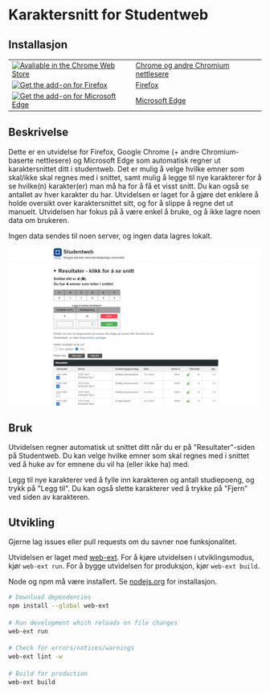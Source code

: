 # Karaktersnitt for Studentweb

## Installasjon

| | |
|---|---|
| [<img src="https://upload.wikimedia.org/wikipedia/commons/thumb/e/e1/Google_Chrome_icon_%28February_2022%29.svg/2048px-Google_Chrome_icon_%28February_2022%29.svg.png" style='height: 50px;' alt="Avaliable in the Chrome Web Store" />](https://chromewebstore.google.com/detail/karaktersnitt-for-student/cnfbclbahglengpahopaafpoffahojhd) | [Chrome og andre Chromium nettlesere](https://chromewebstore.google.com/detail/karaktersnitt-for-student/cnfbclbahglengpahopaafpoffahojhd) |
| [<img src='https://upload.wikimedia.org/wikipedia/commons/thumb/a/a0/Firefox_logo%2C_2019.svg/1971px-Firefox_logo%2C_2019.svg.png' alt='Get the add-on for Firefox' style='height: 50px;' />](https://addons.mozilla.org/addon/karaktersnitt-for-studentweb) | [Firefox](https://addons.mozilla.org/addon/karaktersnitt-for-studentweb) |
| [<img src='https://upload.wikimedia.org/wikipedia/commons/7/7e/Microsoft_Edge_logo_%282019%29.png' alt='Get the add-on for Microsoft Edge' style='height: 50px;' />](https://microsoftedge.microsoft.com/addons/detail/karaktersnitt-for-student/iffeapfmkbcceoflgkkcgoglmodjpbij) | [Microsoft Edge](https://microsoftedge.microsoft.com/addons/detail/karaktersnitt-for-student/iffeapfmkbcceoflgkkcgoglmodjpbij) |

## Beskrivelse

Dette er en utvidelse for Firefox, Google Chrome (+ andre Chromium-baserte nettlesere) og Microsoft Edge som automatisk regner ut karaktersnittet ditt i studentweb. Det er mulig å velge hvilke emner som skal/ikke skal regnes med i snittet, samt mulig å legge til nye karakterer for å se hvilke(n) karakter(er) man må ha for å få et visst snitt. Du kan også se antallet av hver karakter du har. Utvidelsen er laget for å gjøre det enklere å holde oversikt over karaktersnittet sitt, og for å slippe å regne det ut manuelt. Utvidelsen har fokus på å være enkel å bruke, og å ikke lagre noen data om brukeren.

Ingen data sendes til noen server, og ingen data lagres lokalt.

![Eksempel karakterer](assets/example_extra_grade.png)

## Bruk

Utvidelsen regner automatisk ut snittet ditt når du er på "Resultater"-siden på Studentweb. Du kan velge hvilke emner som skal regnes med i snittet ved å huke av for emnene du vil ha (eller ikke ha) med.

Legg til nye karakterer ved å fylle inn karakteren og antall studiepoeng, og trykk på "Legg til". Du kan også slette karakterer ved å trykke på "Fjern" ved siden av karakteren.

## Utvikling

Gjerne lag issues eller pull requests om du savner noe funksjonalitet.

Utvidelsen er laget med [web-ext](https://developer.mozilla.org/en-US/docs/Mozilla/Add-ons/WebExtensions/Getting_started_with_web-ext). For å kjøre utvidelsen i utviklingsmodus, kjør `web-ext run`. For å bygge utvidelsen for produksjon, kjør `web-ext build`.

Node og npm må være installert. Se [nodejs.org](https://nodejs.org/en/download) for installasjon.

```sh
# Download dependencies
npm install --global web-ext

# Run development which reloads on file changes
web-ext run

# Check for errors/notices/warnings
web-ext lint -w

# Build for production
web-ext build
```
